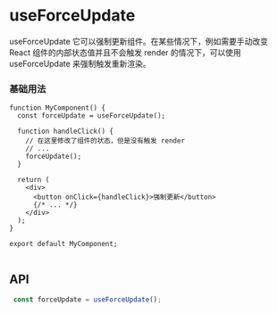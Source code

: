 # useForceUpdate

useForceUpdate 它可以强制更新组件。在某些情况下，例如需要手动改变 React 组件的内部状态值并且不会触发 render 的情况下，可以使用 useForceUpdate 来强制触发重新渲染。

### 基础用法

```tsx
function MyComponent() {
  const forceUpdate = useForceUpdate();

  function handleClick() {
    // 在这里修改了组件的状态，但是没有触发 render
    // ...
    forceUpdate();
  }

  return (
    <div>
      <button onClick={handleClick}>强制更新</button>
      {/* ... */}
    </div>
  );
}

export default MyComponent;


```

## API

```typescript
 const forceUpdate = useForceUpdate();
```
